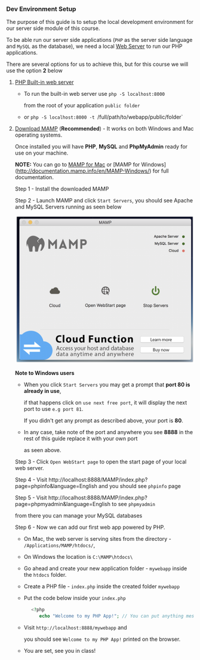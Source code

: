 ### Dev Environment Setup

The purpose of this guide is to setup the local development environment for our server side module of this course.

To be able run our server side applications (`PHP` as the server side language and `MySQL` as the database), we need a local [Web Server](https://en.wikipedia.org/wiki/Web_server) to run our PHP applications.

There are several options for us to achieve this, but for this course we will use the option **2** below

1. [PHP Built-in web server ](http://php.net/manual/en/features.commandline.webserver.php)

      - To run the built-in web server use `php -S localhost:8000`
        
        from the root of your application `public folder`
        
      - or `php -S localhost:8000 -t `/full/path/to/webapp/public/folder`

2. [Download MAMP](https://www.mamp.info/en/downloads/) (__**Recommended**__) - It works on both Windows and Mac operating systems.

   Once installed you will have **PHP**, **MySQL** and **PhpMyAdmin** ready for use on your machine.
   
   __**NOTE:**__ You can go to [MAMP for Mac](http://documentation.mamp.info/en/MAMP-Mac/) or [MAMP for Windows]   (http://documentation.mamp.info/en/MAMP-Windows/) for full documentation.

   Step 1 - Install the downloaded MAMP
        
   Step 2 - Launch MAMP and click `Start Servers`, you should see Apache and MySQL Servers running as seen below
        
   ![Alt text](./mamp_gui_on.png "Servers on")
   
   __**Note to Windows users**__
   
    - When you click `Start Servers` you may get a prompt that **port 80 is already in use**,

      if that happens click on `use next free port`, it will display the next port to use `e.g port 81`.
      
      If you didn't get any prompt as described above, your port is **80**.
      
    - In any case, take note of the port and anywhere you see **8888** in the rest of this guide replace it with your own port 
    
      as seen above.
      
   Step 3 - Click `Open WebStart page` to open the start page of your local web server.
      
   Step 4 - Visit http://localhost:8888/MAMP/index.php?page=phpinfo&language=English and you should see `phpinfo` page
        
   Step 5 - Visit http://localhost:8888/MAMP/index.php?page=phpmyadmin&language=English to see `phpmyadmin`
                
      from there you can manage your MySQL databases
                
   Step 6 - Now we can add our first web app powered by PHP.
        
      - On Mac, the web server is serving sites from the directory - `/Applications/MAMP/htdocs/`,
       
      - On Windows the location is `C:\MAMP\htdocs\`

      - Go ahead and create your new application folder - `mywebapp` inside the `htdocs` folder.

      - Create a PHP file - `index.php` inside the created folder `mywebapp`

      - Put the code below inside your `index.php`

      ```php
            <?php
               echo "Welcome to my PHP App!"; // You can put anything message inside the quote
      ```
      
      - Visit `http://localhost:8888/mywebapp` and 
      
        you should see `Welcome to my PHP App!` printed on the browser.
      
      - You are set, see you in class!
